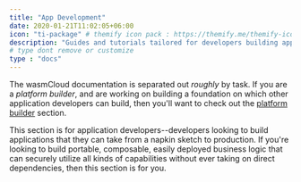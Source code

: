```yaml
---
title: "App Development"
date: 2020-01-21T11:02:05+06:00
icon: "ti-package" # themify icon pack : https://themify.me/themify-icons
description: "Guides and tutorials tailored for developers building applications that run on wasmCloud hosts."
# type dont remove or customize
type : "docs"
---
```


The wasmCloud documentation is separated out _roughly_ by task. If you are a _platform builder_, and are working on building a foundation on which other application developers can build, then you'll want to check out the [platform builder](/platform-builder) section.

This section is for application developers--developers looking to build applications that they can take from a napkin sketch to production. If you're looking to build portable, composable, easily deployed business logic that can securely utilize all kinds of capabilities without ever taking on direct dependencies, then this section is for you.